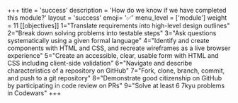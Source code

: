 +++
title = 'success'
description = 'How do we know if we have completed this module?'
layout = 'success'
emoji= '✅'
menu_level = ['module']
weight = 11
[[objectives]]
1="Translate requirements into high-level design outlines"
2="Break down solving problems into testable steps"
3="Ask questions systematically using a given formal language"
4="Identify and create components with HTML and CSS, and recreate wireframes as a live browser experience"
5="Create an accessible, clear, usable form with HTML and CSS including client-side validation"
6="Navigate and describe characteristics of a repository on GitHub"
7="Fork, clone, branch, commit, and push to a git repository"
8="Demonstrate good citizenship on GitHub by participating in code review on PRs"
9="Solve at least 6 7kyu problems in Codewars"
+++
